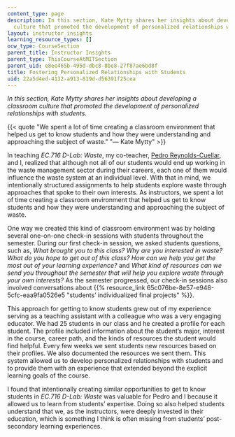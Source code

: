 ```yaml
---
content_type: page
description: In this section, Kate Mytty shares her insights about developing a classroom
  culture that promoted the development of personalized relationships with students.
layout: instructor_insights
learning_resource_types: []
ocw_type: CourseSection
parent_title: Instructor Insights
parent_type: ThisCourseAtMITSection
parent_uid: e8ee465b-495d-dbc8-8be8-27f87ae6bd8f
title: Fostering Personalized Relationships with Students
uid: 22a5d4ed-4132-a913-819d-d56391f25cea
---
```


_In this section, Kate Mytty shares her insights about developing a classroom culture that promoted the development of personalized relationships with students._

{{< quote "We spent a lot of time creating a classroom environment that helped us get to know students and how they were understanding and approaching the subject of waste." "— Kate Mytty" >}}

In teaching _EC.716 D-Lab: Waste_, my co-teacher, [Pedro Reynolds-Cuellar](https://d-lab.mit.edu/about/people/pedro-reynolds-cuellar), and I, realized that although not all of our students would end up working in the waste management sector during their careers, each one of them would influence the waste system at an individual level. With that in mind, we intentionally structured assignments to help students explore waste through approaches that spoke to their own interests. As instructors, we spent a lot of time creating a classroom environment that helped us get to know students and how they were understanding and approaching the subject of waste.

One way we created this kind of classroom environment was by holding several one-on-one check-in sessions with students throughout the semester. During our first check-in session, we asked students questions, such as, _What brought you to this class? Why are you interested in waste? What do you hope to get out of this class? How can we help you get the most out of your learning experience?_ and _What kind of resources can we send you throughout the semester that will help you explore waste through your own interests?_ As the semester progressed, our check-in sessions also involved conversations about {{% resource_link 65c076be-8e57-e948-5cfc-eaa9fa0526e5 "students’ individualized final projects" %}}.

This approach for getting to know students grew out of my experience serving as a teaching assistant with a colleague who was a very engaging educator. We had 25 students in our class and he created a profile for each student. The profile included information about the student’s major, interest in the course, career path, and the kinds of resources the student would find helpful. Every few weeks we sent students new resources based on their profiles. We also documented the resources we sent them. This system allowed us to develop personalized relationships with students and to provide them with an experience that extended beyond the explicit learning goals of the course.

I found that intentionally creating similar opportunities to get to know students in _EC.716 D-Lab: Waste_ was valuable for Pedro and I because it allowed us to learn from students’ expertise. Doing so also helped students understand that we, as the instructors, were deeply invested in their education, which is something I think is often missing from students’ post-secondary learning experiences.
